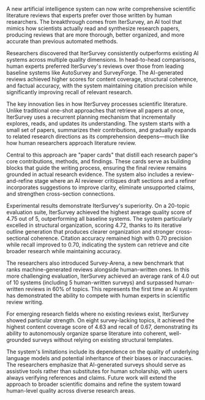A new artificial intelligence system can now write comprehensive scientific literature reviews that experts prefer over those written by human researchers. The breakthrough comes from IterSurvey, an AI tool that mimics how scientists actually read and synthesize research papers, producing reviews that are more thorough, better organized, and more accurate than previous automated methods.

Researchers discovered that IterSurvey consistently outperforms existing AI systems across multiple quality dimensions. In head-to-head comparisons, human experts preferred IterSurvey's reviews over those from leading baseline systems like AutoSurvey and SurveyForge. The AI-generated reviews achieved higher scores for content coverage, structural coherence, and factual accuracy, with the system maintaining citation precision while significantly improving recall of relevant research.

The key innovation lies in how IterSurvey processes scientific literature. Unlike traditional one-shot approaches that retrieve all papers at once, IterSurvey uses a recurrent planning mechanism that incrementally explores, reads, and updates its understanding. The system starts with a small set of papers, summarizes their contributions, and gradually expands to related research directions as its comprehension deepens—much like how human researchers approach literature review.

Central to this approach are "paper cards" that distill each research paper's core contributions, methods, and findings. These cards serve as building blocks that guide the writing process, ensuring the final review remains grounded in actual research evidence. The system also includes a review-and-refine stage where an AI reviewer critiques draft sections and a refiner incorporates suggestions to improve clarity, eliminate unsupported claims, and strengthen cross-section connections.

Experimental results demonstrate IterSurvey's superiority. On a 20-topic evaluation suite, IterSurvey achieved the highest average quality score of 4.75 out of 5, outperforming all baseline systems. The system particularly excelled in structural organization, scoring 4.72, thanks to its iterative outline generation that produces clearer organization and stronger cross-sectional coherence. Citation accuracy remained high with 0.70 precision while recall improved to 0.70, indicating the system can retrieve and cite broader research while maintaining accuracy.

The researchers also introduced Survey-Arena, a new benchmark that ranks machine-generated reviews alongside human-written ones. In this more challenging evaluation, IterSurvey achieved an average rank of 4.0 out of 10 systems (including 5 human-written surveys) and surpassed human-written reviews in 60% of topics. This represents the first time an AI system has demonstrated the ability to compete with human experts in scientific review writing.

For emerging research fields where no existing reviews exist, IterSurvey showed particular strength. On eight survey-lacking topics, it achieved the highest content coverage score of 4.63 and recall of 0.67, demonstrating its ability to autonomously organize sparse literature into coherent, well-grounded surveys without relying on existing structural templates.

The system's limitations include its dependence on the quality of underlying language models and potential inheritance of their biases or inaccuracies. The researchers emphasize that AI-generated surveys should serve as assistive tools rather than substitutes for human scholarship, with users always verifying references and claims. Future work will extend the approach to broader scientific domains and refine the system toward human-level quality across diverse research areas.